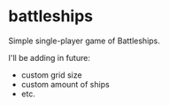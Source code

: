 # battleships
Simple single-player game of Battleships.

I'll be adding in future:
- custom grid size
- custom amount of ships
- etc.
